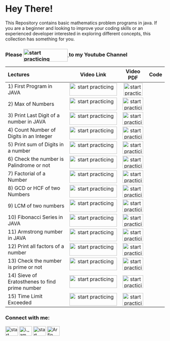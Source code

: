 
# Hey There!

This Repository contains basic mathematics problem programs in java. 
If you are a beginner and looking to improve your coding skills or an experienced developer interested in exploring different concepts, this collection has something for you.





### Please <a href="https://www.youtube.com/@StartPracticing"> <img align="center" src="https://www.freeiconspng.com/uploads/youtube-subscribe-button-classic-png-2.png" alt="start practicing"  height="40" width="140" /> </a> to my Youtube Channel






| Lectures | Video Link | Video PDF | Code |
| :---         |     :---:      |  :---:      |         ---: |
| 1) First Program in JAVA   | <a href="https://www.youtube.com/watch?v=psQmOFb23Ok&t=388s"> <img align="center" src="https://www.pngall.com/wp-content/uploads/2016/05/Click-Here-PNG-HD.png" alt="start practicing"  height="40" width="150" /> </a> <br>    | <a href="https://www.youtube.com/watch?v=psQmOFb23Ok&t=388s"> <img align="center" src="https://toppng.com/uploads/preview/pdf-icon-11549528510ilxx4eex38.png" alt="start practicing"  height="40" width="60" /> </a> <br>    |
| 2) Max of Numbers     | <a href="https://www.youtube.com/watch?v=psQmOFb23Ok&t=388s"> <img align="center" src="https://www.pngall.com/wp-content/uploads/2016/05/Click-Here-PNG-HD.png" alt="start practicing"  height="40" width="150" /> </a> <br>    | <a href="https://www.youtube.com/watch?v=psQmOFb23Ok&t=388s"> <img align="center" src="https://toppng.com/uploads/preview/pdf-icon-11549528510ilxx4eex38.png" alt="start practicing"  height="40" width="65" /> </a> <br>    |
| 3) Print Last Digit of a number in JAVA     | <a href="https://www.youtube.com/watch?v=psQmOFb23Ok&t=388s"> <img align="center" src="https://www.pngall.com/wp-content/uploads/2016/05/Click-Here-PNG-HD.png" alt="start practicing"  height="40" width="150" /> </a> <br>    | <a href="https://www.youtube.com/watch?v=psQmOFb23Ok&t=388s"> <img align="center" src="https://toppng.com/uploads/preview/pdf-icon-11549528510ilxx4eex38.png" alt="start practicing"  height="40" width="65" /> </a> <br>    |
| 4) Count Number of Digits in an Integer     | <a href="https://www.youtube.com/watch?v=psQmOFb23Ok&t=388s"> <img align="center" src="https://www.pngall.com/wp-content/uploads/2016/05/Click-Here-PNG-HD.png" alt="start practicing"  height="40" width="150" /> </a> <br>    | <a href="https://www.youtube.com/watch?v=psQmOFb23Ok&t=388s"> <img align="center" src="https://toppng.com/uploads/preview/pdf-icon-11549528510ilxx4eex38.png" alt="start practicing"  height="40" width="65" /> </a> <br>    |
| 5) Print sum of Digits in a number     | <a href="https://www.youtube.com/watch?v=psQmOFb23Ok&t=388s"> <img align="center" src="https://www.pngall.com/wp-content/uploads/2016/05/Click-Here-PNG-HD.png" alt="start practicing"  height="40" width="150" /> </a> <br>    | <a href="https://www.youtube.com/watch?v=psQmOFb23Ok&t=388s"> <img align="center" src="https://toppng.com/uploads/preview/pdf-icon-11549528510ilxx4eex38.png" alt="start practicing"  height="40" width="65" /> </a> <br>    |
| 6) Check the number is Palindrome or not     | <a href="https://www.youtube.com/watch?v=psQmOFb23Ok&t=388s"> <img align="center" src="https://www.pngall.com/wp-content/uploads/2016/05/Click-Here-PNG-HD.png" alt="start practicing"  height="40" width="150" /> </a> <br>    | <a href="https://www.youtube.com/watch?v=psQmOFb23Ok&t=388s"> <img align="center" src="https://toppng.com/uploads/preview/pdf-icon-11549528510ilxx4eex38.png" alt="start practicing"  height="40" width="65" /> </a> <br>    |
| 7) Factorial of a Number     | <a href="https://www.youtube.com/watch?v=psQmOFb23Ok&t=388s"> <img align="center" src="https://www.pngall.com/wp-content/uploads/2016/05/Click-Here-PNG-HD.png" alt="start practicing"  height="40" width="150" /> </a> <br>    | <a href="https://www.youtube.com/watch?v=psQmOFb23Ok&t=388s"> <img align="center" src="https://toppng.com/uploads/preview/pdf-icon-11549528510ilxx4eex38.png" alt="start practicing"  height="40" width="65" /> </a> <br>    |
| 8) GCD or HCF of two Numbers     | <a href="https://www.youtube.com/watch?v=psQmOFb23Ok&t=388s"> <img align="center" src="https://www.pngall.com/wp-content/uploads/2016/05/Click-Here-PNG-HD.png" alt="start practicing"  height="40" width="150" /> </a> <br>    | <a href="https://www.youtube.com/watch?v=psQmOFb23Ok&t=388s"> <img align="center" src="https://toppng.com/uploads/preview/pdf-icon-11549528510ilxx4eex38.png" alt="start practicing"  height="40" width="65" /> </a> <br>    |
| 9) LCM of two numbers     | <a href="https://www.youtube.com/watch?v=psQmOFb23Ok&t=388s"> <img align="center" src="https://www.pngall.com/wp-content/uploads/2016/05/Click-Here-PNG-HD.png" alt="start practicing"  height="40" width="150" /> </a> <br>    | <a href="https://www.youtube.com/watch?v=psQmOFb23Ok&t=388s"> <img align="center" src="https://toppng.com/uploads/preview/pdf-icon-11549528510ilxx4eex38.png" alt="start practicing"  height="40" width="65" /> </a> <br>    |
| 10) Fibonacci Series in JAVA   | <a href="https://www.youtube.com/watch?v=psQmOFb23Ok&t=388s"> <img align="center" src="https://www.pngall.com/wp-content/uploads/2016/05/Click-Here-PNG-HD.png" alt="start practicing"  height="40" width="150" /> </a> <br>    | <a href="https://www.youtube.com/watch?v=psQmOFb23Ok&t=388s"> <img align="center" src="https://toppng.com/uploads/preview/pdf-icon-11549528510ilxx4eex38.png" alt="start practicing"  height="40" width="65" /> </a> <br>    |
| 11) Armstrong number in JAVA     | <a href="https://www.youtube.com/watch?v=psQmOFb23Ok&t=388s"> <img align="center" src="https://www.pngall.com/wp-content/uploads/2016/05/Click-Here-PNG-HD.png" alt="start practicing"  height="40" width="150" /> </a> <br>    | <a href="https://www.youtube.com/watch?v=psQmOFb23Ok&t=388s"> <img align="center" src="https://toppng.com/uploads/preview/pdf-icon-11549528510ilxx4eex38.png" alt="start practicing"  height="40" width="65" /> </a> <br>    |
| 12) Print all factors of a number     | <a href="https://www.youtube.com/watch?v=psQmOFb23Ok&t=388s"> <img align="center" src="https://www.pngall.com/wp-content/uploads/2016/05/Click-Here-PNG-HD.png" alt="start practicing"  height="40" width="150" /> </a> <br>    | <a href="https://www.youtube.com/watch?v=psQmOFb23Ok&t=388s"> <img align="center" src="https://toppng.com/uploads/preview/pdf-icon-11549528510ilxx4eex38.png" alt="start practicing"  height="40" width="65" /> </a> <br>    |
| 13) Check the number is prime or not     | <a href="https://www.youtube.com/watch?v=psQmOFb23Ok&t=388s"> <img align="center" src="https://www.pngall.com/wp-content/uploads/2016/05/Click-Here-PNG-HD.png" alt="start practicing"  height="40" width="150" /> </a> <br>    | <a href="https://www.youtube.com/watch?v=psQmOFb23Ok&t=388s"> <img align="center" src="https://toppng.com/uploads/preview/pdf-icon-11549528510ilxx4eex38.png" alt="start practicing"  height="40" width="65" /> </a> <br>    |
| 14) Sieve of Eratosthenes to find prime number    | <a href="https://www.youtube.com/watch?v=psQmOFb23Ok&t=388s"> <img align="center" src="https://www.pngall.com/wp-content/uploads/2016/05/Click-Here-PNG-HD.png" alt="start practicing"  height="40" width="150" /> </a> <br>    | <a href="https://www.youtube.com/watch?v=psQmOFb23Ok&t=388s"> <img align="center" src="https://toppng.com/uploads/preview/pdf-icon-11549528510ilxx4eex38.png" alt="start practicing"  height="40" width="65" /> </a> <br>    |
| 15) Time Limit Exceeded     | <a href="https://www.youtube.com/watch?v=psQmOFb23Ok&t=388s"> <img align="center" src="https://www.pngall.com/wp-content/uploads/2016/05/Click-Here-PNG-HD.png" alt="start practicing"  height="40" width="150" /> </a> <br>    | <a href="https://www.youtube.com/watch?v=psQmOFb23Ok&t=388s"> <img align="center" src="https://toppng.com/uploads/preview/pdf-icon-11549528510ilxx4eex38.png" alt="start practicing"  height="40" width="65" /> </a> <br>    |

<h3 align="left">Connect with me:</h3>
<p align="left">
<a href="https://twitter.com/@StartPracticing" target="blank"><img align="center" src="https://raw.githubusercontent.com/rahuldkjain/github-profile-readme-generator/master/src/images/icons/Social/twitter.svg" alt="start practicing" height="30" width="40" /></a>
<a href="https://instagram.com/i._am._arfin" target="blank"><img align="center" src="https://raw.githubusercontent.com/rahuldkjain/github-profile-readme-generator/master/src/images/icons/Social/instagram.svg" alt="i._am._arfin" height="30" width="40" /></a>
<a href="https://www.youtube.com/c/start practicing" target="blank"><img align="center" src="https://raw.githubusercontent.com/rahuldkjain/github-profile-readme-generator/master/src/images/icons/Social/youtube.svg" alt="start practicing" height="30" width="40" /></a>
<a href="https://www.linkedin.com/in/arfin-parween/" target="blank"><img align="center" src="https://i.stack.imgur.com/gVE0j.png" alt="Arfin Parween" height="30" width="40" /></a>
